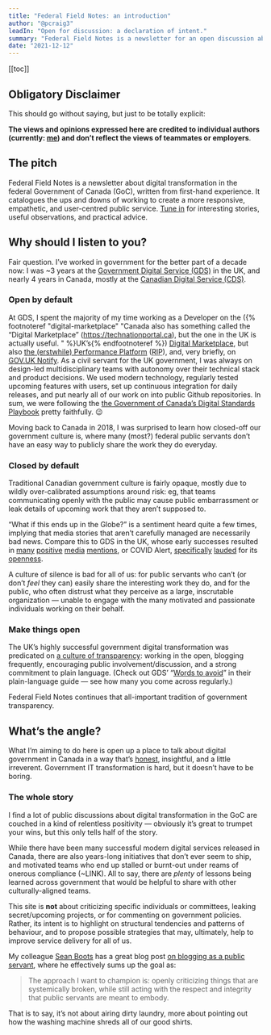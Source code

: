 ```yaml
---
title: "Federal Field Notes: an introduction"
author: "@pcraig3"
leadIn: "Open for discussion: a declaration of intent."
summary: "Federal Field Notes is a newsletter for an open discussion about digital transformation in the federal Government of Canada."
date: "2021-12-12"
---
```


[[toc]]

## Obligatory Disclaimer

This should go without saying, but just to be totally explicit:

**The views and opinions expressed here are credited to individual authors (currently: [me](https://twitter.com/pcraig3)) and don’t reflect the views of teammates or employers**.

## The pitch

Federal Field Notes is a newsletter about digital transformation in the federal Government of Canada (GoC), written from first-hand experience. It catalogues the ups and downs of working to create a more responsive, empathetic, and user-centred public service. [Tune in](#bd-email) for interesting stories, useful observations, and practical advice.

## Why should I listen to you?

Fair question. I’ve worked in government for the better part of a decade now: I was ~3 years at the [Government Digital Service (GDS)](https://gds.blog.gov.uk/about/) in the UK, and nearly 4 years in Canada, mostly at the [Canadian Digital Service (CDS)](https://digital.canada.ca).

### Open by default

At GDS, I spent the majority of my time working as a Developer on the ({% footnoteref "digital-marketplace" "Canada also has something called the “Digital Marketplace” (https://technationportal.ca), but the one in the UK is actually useful. " %}UK’s{% endfootnoteref %}) [Digital Marketplace](https://www.digitalmarketplace.service.gov.uk), but also [the (erstwhile) Performance Platform](https://gds.blog.gov.uk/tag/performance-platform/) (<abbr title="Rest in Peace">RIP</abbr>), and, very briefly, on [GOV.UK Notify](https://www.notifications.service.gov.uk). As a civil servant for the UK government, I was always on design-led multidisciplinary teams with autonomy over their technical stack and product decisions. We used modern technology, regularly tested upcoming features with users, set up continuous integration for daily releases, and put nearly all of our work on into public Github repositories. In sum, we were following the [the Government of Canada’s Digital Standards Playbook](https://www.canada.ca/en/government/system/digital-government/government-canada-digital-standards.html) pretty faithfully. <span aria-hidden="true">😉</span>

Moving back to Canada in 2018, I was surprised to learn how closed-off our government culture is, where many (most?) federal public servants don’t have an easy way to publicly share the work they do everyday.

### Closed by default

Traditional Canadian government culture is fairly opaque, mostly due to wildly over-calibrated assumptions around risk: eg, that teams communicating openly with the public may cause public embarrassment or leak details of upcoming work that they aren’t supposed to.

“What if this ends up in the Globe?” is a sentiment heard quite a few times, implying that media stories that aren’t carefully managed are necessarily bad news. Compare this to GDS in the UK, whose early successes resulted in [many](https://www.theguardian.com/government-computing-network/2012/jul/25/cabinet-office-transactional-services-data-gds) [positive](https://www.theguardian.com/technology/2012/nov/06/government-services-digital-default-save) [media](https://www.theguardian.com/technology/2013/nov/15/government-digital-service-best-startup-europe-invest) [mentions](https://www.theguardian.com/public-leaders-network/2014/sep/08/local-government-digital-service-gds), or COVID Alert, [specifically](https://www.michaelgeist.ca/2020/08/why-i-installed-the-covid-alert-app) [lauded](https://globalnews.ca/news/7263448/coronavirus-covid-19-tracing-app-canada-how-it-works/) for its [openness](https://sboots.ca/2020/10/30/working-in-the-open-firsts-for-covid-alert/).

A culture of silence is bad for all of us: for public servants who can’t (or don’t _feel_ they can) easily share the interesting work they do, and for the public, who often distrust what they perceive as a large, inscrutable organization — unable to engage with the many motivated and passionate individuals working on their behalf.

### Make things open

The UK’s highly successful government digital transformation was predicated on [a culture of transparency](https://gds.blog.gov.uk/2014/07/22/making-things-open-making-things-better/): working in the open, blogging frequently, encouraging public involvement/discussion, and a strong commitment to plain language. (Check out GDS’ “[Words to avoid](https://www.gov.uk/guidance/style-guide/a-to-z-of-gov-uk-style#words-to-avoid)” in their plain-language guide — see how many you come across regularly.)

Federal Field Notes continues that all-important tradition of government transparency.

## What’s the angle?

What I’m aiming to do here is open up a place to talk about digital government in Canada in a way that’s [honest](https://sboots.ca/2020/03/03/find-the-truth-tell-the-truth/), insightful, and a little irreverent. Government IT transformation is hard, but it doesn’t have to be boring.

### The whole story

I find a lot of public discussions about digital transformation in the GoC are couched in a kind of relentless positivity — obviously it’s great to trumpet your wins, but this only tells half of the story.

While there have been many successful modern digital services released in Canada, there are also years-long initiatives that don’t ever seem to ship, and motivated teams who end up stalled or burnt-out under reams of onerous compliance (~LINK). All to say, there are _plenty_ of lessons being learned across government that would be helpful to share with other culturally-aligned teams.

This site is **not** about criticizing specific individuals or committees, leaking secret/upcoming projects, or for commenting on government policies. Rather, its intent is to highlight on structural tendencies and patterns of behaviour, and to propose possible strategies that may, ultimately, help to improve service delivery for all of us.

My colleague [Sean Boots](https://twitter.com/sboots) has a great blog post [on blogging as a public servant](https://sboots.ca/2020/01/21/principles-for-blogging-as-a-public-servant/), where he effectively sums up the goal as:

> The approach I want to champion is: openly criticizing things that are systemically broken, while still acting with the respect and integrity that public servants are meant to embody.

That is to say, it’s not about airing dirty laundry, more about pointing out how the washing machine shreds all of our good shirts.
